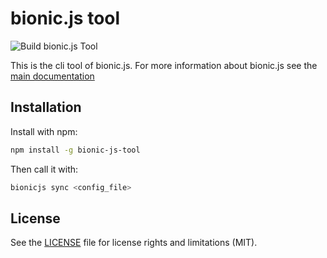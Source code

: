 # bionic.js tool

![Build bionic.js Tool](https://github.com/Forge-Srl/bionic-js/workflows/Build%20bionic.js%20Tool/badge.svg?branch=main)

This is the cli tool of bionic.js. For more information about bionic.js see the [main documentation](https://github.com/Forge-Srl/bionic-js)

## Installation

Install with npm:
```bash
npm install -g bionic-js-tool
```

Then call it with:
```bash
bionicjs sync <config_file>
```

## License

See the [LICENSE](LICENSE.md) file for license rights and limitations (MIT).